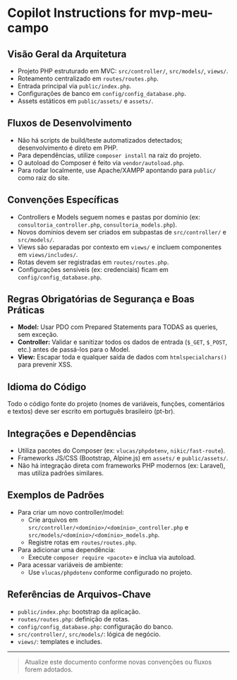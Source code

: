# Copilot Instructions for mvp-meu-campo

## Visão Geral da Arquitetura
- Projeto PHP estruturado em MVC: `src/controller/`, `src/models/`, `views/`.
- Roteamento centralizado em `routes/routes.php`.
- Entrada principal via `public/index.php`.
- Configurações de banco em `config/config_database.php`.
- Assets estáticos em `public/assets/` e `assets/`.

## Fluxos de Desenvolvimento
- Não há scripts de build/teste automatizados detectados; desenvolvimento é direto em PHP.
- Para dependências, utilize `composer install` na raiz do projeto.
- O autoload do Composer é feito via `vendor/autoload.php`.
- Para rodar localmente, use Apache/XAMPP apontando para `public/` como raiz do site.

## Convenções Específicas
- Controllers e Models seguem nomes e pastas por domínio (ex: `consultoria_controller.php`, `consultoria_models.php`).
- Novos domínios devem ser criados em subpastas de `src/controller/` e `src/models/`.
- Views são separadas por contexto em `views/` e incluem componentes em `views/includes/`.
- Rotas devem ser registradas em `routes/routes.php`.
- Configurações sensíveis (ex: credenciais) ficam em `config/config_database.php`.

## Regras Obrigatórias de Segurança e Boas Práticas

- **Model:** Usar PDO com Prepared Statements para TODAS as queries, sem exceção.
- **Controller:** Validar e sanitizar todos os dados de entrada (`$_GET`, `$_POST`, etc.) antes de passá-los para o Model.
- **View:** Escapar toda e qualquer saída de dados com `htmlspecialchars()` para prevenir XSS.

## Idioma do Código
Todo o código fonte do projeto (nomes de variáveis, funções, comentários e textos) deve ser escrito em português brasileiro (pt-br).

## Integrações e Dependências
- Utiliza pacotes do Composer (ex: `vlucas/phpdotenv`, `nikic/fast-route`).
- Frameworks JS/CSS (Bootstrap, Alpine.js) em `assets/` e `public/assets/`.
- Não há integração direta com frameworks PHP modernos (ex: Laravel), mas utiliza padrões similares.

## Exemplos de Padrões
- Para criar um novo controller/model:
  - Crie arquivos em `src/controller/<domínio>/<domínio>_controller.php` e `src/models/<domínio>/<domínio>_models.php`.
  - Registre rotas em `routes/routes.php`.
- Para adicionar uma dependência:
  - Execute `composer require <pacote>` e inclua via autoload.
- Para acessar variáveis de ambiente:
  - Use `vlucas/phpdotenv` conforme configurado no projeto.

## Referências de Arquivos-Chave
- `public/index.php`: bootstrap da aplicação.
- `routes/routes.php`: definição de rotas.
- `config/config_database.php`: configuração do banco.
- `src/controller/`, `src/models/`: lógica de negócio.
- `views/`: templates e includes.

---

> Atualize este documento conforme novas convenções ou fluxos forem adotados.
